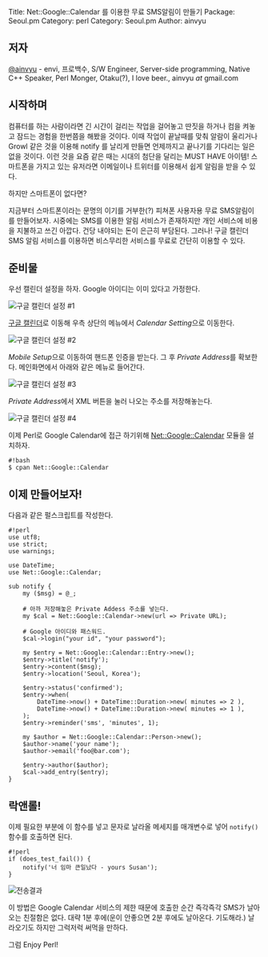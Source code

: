Title:    Net::Google::Calendar 를 이용한 무료 SMS알림이 만들기
Package:  Seoul.pm
Category: perl
Category: Seoul.pm
Author:   ainvyu

저자
-----

[@ainvyu][twitter-ainvyu] - envi, 프로백수,
S/W Engineer, Server-side programming, Native C++ Speaker,
Perl Monger, Otaku(?), I love beer., ainvyu _at_ gmail.com



시작하며
---------

컴퓨터를 하는 사람이라면 긴 시간이 걸리는 작업을 걸어놓고
딴짓을 하거나 컴을 켜놓고 잠드는 경험을 한번쯤을 해봤을 것이다.
이때 작업이 끝날때를 맞춰 알람이 울리거나 Growl 같은 것을 이용해
notify 를 날리게 만들면 언제까지고 끝나기를 기다리는 일은 없을 것이다.
이런 것을 요즘 같은 때는 시대의 첨단을 달리는 MUST HAVE 아이템!
스마트폰을 가지고 있는 유저라면 이메일이나 트위터를 이용해서
쉽게 알림을 받을 수 있다.

하지만 스마트폰이 없다면?

지금부터 스마트폰이라는 문명의 이기를 거부한(?)
피쳐폰 사용자용 무료 SMS알림이를 만들어보자.
시중에는 SMS를 이용한 알림 서비스가 존재하지만
개인 서비스에 비용을 지불하고 쓰긴 아깝다.
건당 내야되는 돈이 은근히 부담된다.
그러나! 구글 캘린더 SMS 알림 서비스를 이용하면
비스무리한 서비스를 무료로 간단히 이용할 수 있다.



준비물
-------

우선 캘린더 설정을 하자.
Google 아이디는 이미 있다고 가정한다.

![구글 캘린더 설정 #1][img-01]

[구글 캘린더][google-calendar]로 이동해
우측 상단의 메뉴에서 *Calendar Setting*으로 이동한다.

![구글 캘린더 설정 #2][img-02]

*Mobile Setup*으로 이동하여 핸드폰 인증을 받는다.
그 후 *Private Address*를 확보한다.
메인화면에서 아래와 같은 메뉴로 들어간다.

![구글 캘린더 설정 #3][img-03]

*Private Address*에서 XML 버튼을 눌러 나오는 주소를 저장해놓는다.

![구글 캘린더 설정 #4][img-04]

이제 Perl로 Google Calendar에 접근 하기위해
[Net::Google::Calendar][net-google-calendar] 모듈을 설치하자.

    #!bash
    $ cpan Net::Google::Calendar




이제 만들어보자!
-----------------

다음과 같은 펄스크립트를 작성한다.

    #!perl
    use utf8;
    use strict;
    use warnings;
    
    use DateTime;
    use Net::Google::Calendar;
    
    sub notify {
        my ($msg) = @_;

        # 아까 저장해놓은 Private Addess 주소를 넣는다.
        my $cal = Net::Google::Calendar->new(url => Private URL);

        # Google 아이디와 패스워드.
        $cal->login("your id", "your password");

        my $entry = Net::Google::Calendar::Entry->new();
        $entry->title('notify');
        $entry->content($msg);
        $entry->location('Seoul, Korea');

        $entry->status('confirmed');
        $entry->when(
            DateTime->now() + DateTime::Duration->new( minutes => 2 ),
            DateTime->now() + DateTime::Duration->new( minutes => 1 ),
        );
        $entry->reminder('sms', 'minutes', 1);

        my $author = Net::Google::Calendar::Person->new();
        $author->name('your name');
        $author->email('foo@bar.com');

        $entry->author($author);
        $cal->add_entry($entry);
    }



락앤롤!
--------

이제 필요한 부분에 이 함수를 넣고 문자로 날라올
메세지를 매개변수로 넣어 `notify()` 함수를 호출하면 된다.

    #!perl
    if (does_test_fail()) {
        notify('너 임마 큰일났다 - yours Susan');
    }

![전송결과][img-05]

이 방법은 Google Calendar 서비스의 제한 때문에
호출한 순간 즉각즉각 SMS가 날아오는 친절함은 없다.
대략 1분 후에(운이 안좋으면 2분 후에도 날아온다. 기도해라.)
날라오기도 하지만 그럭저럭 써먹을 만하다.

그럼 Enjoy Perl!



[google-calendar]:      http://www.google.com/calendar
[img-01]:               2010-12-02-1.jpg
[img-02]:               2010-12-02-2.jpg
[img-03]:               2010-12-02-3.jpg
[img-04]:               2010-12-02-4.jpg
[img-05]:               2010-12-02-5.png
[net-google-calendar]:  http://search.cpan.org/~simonw/Net-Google-Calendar
[twitter-ainvyu]:       http://twitter.com/#!/ainvyu
